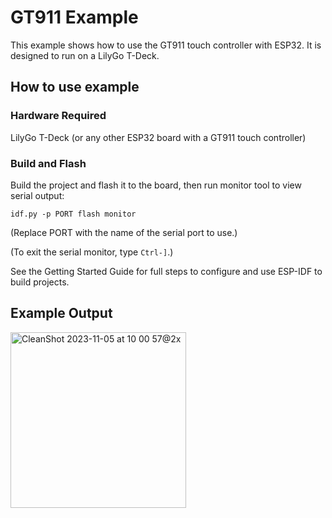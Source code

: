# GT911 Example

This example shows how to use the GT911 touch controller with ESP32. It is
designed to run on a LilyGo T-Deck.

## How to use example

### Hardware Required

LilyGo T-Deck (or any other ESP32 board with a GT911 touch controller)

### Build and Flash

Build the project and flash it to the board, then run monitor tool to view serial output:

```
idf.py -p PORT flash monitor
```

(Replace PORT with the name of the serial port to use.)

(To exit the serial monitor, type ``Ctrl-]``.)

See the Getting Started Guide for full steps to configure and use ESP-IDF to build projects.

## Example Output

<img width="281" alt="CleanShot 2023-11-05 at 10 00 57@2x" src="https://github.com/esp-cpp/espp/assets/213467/ec2c4a01-5b38-404d-842e-253f92d3527e">
